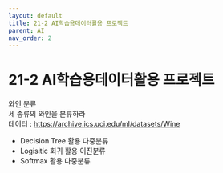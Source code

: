 ```yaml
---
layout: default
title: 21-2 AI학습용데이터활용 프로젝트
parent: AI
nav_order: 2
---
```


# 21-2 AI학습용데이터활용 프로젝트

와인 분류<br>
세 종류의 와인을 분류하라<br>
데이터 : https://archive.ics.uci.edu/ml/datasets/Wine

- Decision Tree 활용 다중분류
- Logisitic 회귀 활용 이진분류
- Softmax 활용 다중분류
